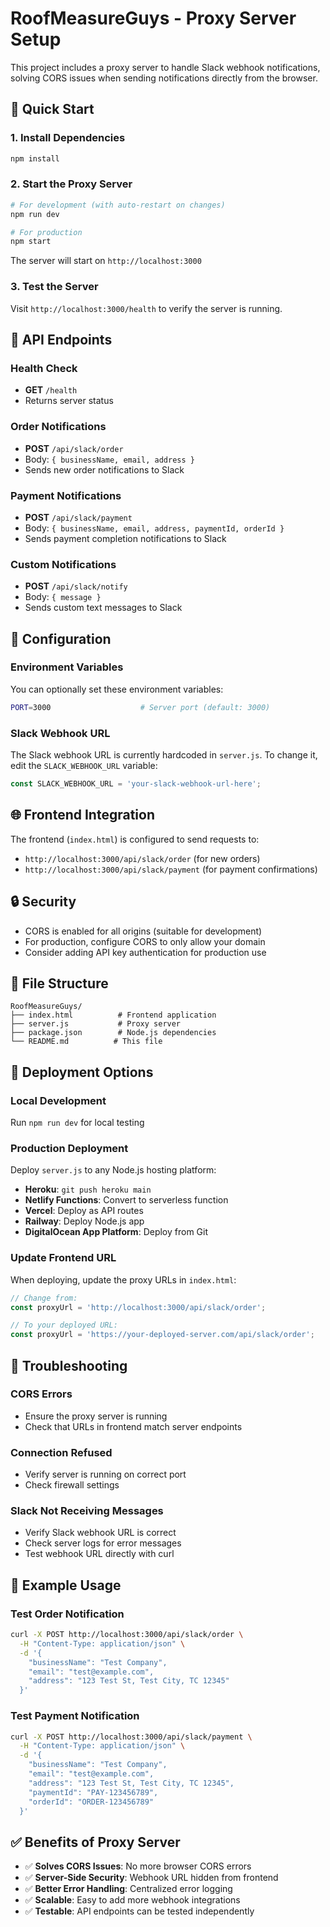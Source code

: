 # RoofMeasureGuys - Proxy Server Setup

This project includes a proxy server to handle Slack webhook notifications, solving CORS issues when sending notifications directly from the browser.

## 🚀 Quick Start

### 1. Install Dependencies

```bash
npm install
```

### 2. Start the Proxy Server

```bash
# For development (with auto-restart on changes)
npm run dev

# For production
npm start
```

The server will start on `http://localhost:3000`

### 3. Test the Server

Visit `http://localhost:3000/health` to verify the server is running.

## 📡 API Endpoints

### Health Check
- **GET** `/health`
- Returns server status

### Order Notifications
- **POST** `/api/slack/order`
- Body: `{ businessName, email, address }`
- Sends new order notifications to Slack

### Payment Notifications
- **POST** `/api/slack/payment` 
- Body: `{ businessName, email, address, paymentId, orderId }`
- Sends payment completion notifications to Slack

### Custom Notifications
- **POST** `/api/slack/notify`
- Body: `{ message }`
- Sends custom text messages to Slack

## 🔧 Configuration

### Environment Variables
You can optionally set these environment variables:

```bash
PORT=3000                    # Server port (default: 3000)
```

### Slack Webhook URL
The Slack webhook URL is currently hardcoded in `server.js`. To change it, edit the `SLACK_WEBHOOK_URL` variable:

```javascript
const SLACK_WEBHOOK_URL = 'your-slack-webhook-url-here';
```

## 🌐 Frontend Integration

The frontend (`index.html`) is configured to send requests to:
- `http://localhost:3000/api/slack/order` (for new orders)
- `http://localhost:3000/api/slack/payment` (for payment confirmations)

## 🔒 Security

- CORS is enabled for all origins (suitable for development)
- For production, configure CORS to only allow your domain
- Consider adding API key authentication for production use

## 📁 File Structure

```
RoofMeasureGuys/
├── index.html          # Frontend application
├── server.js           # Proxy server
├── package.json        # Node.js dependencies
└── README.md          # This file
```

## 🚀 Deployment Options

### Local Development
Run `npm run dev` for local testing

### Production Deployment
Deploy `server.js` to any Node.js hosting platform:
- **Heroku**: `git push heroku main`
- **Netlify Functions**: Convert to serverless function
- **Vercel**: Deploy as API routes
- **Railway**: Deploy Node.js app
- **DigitalOcean App Platform**: Deploy from Git

### Update Frontend URL
When deploying, update the proxy URLs in `index.html`:

```javascript
// Change from:
const proxyUrl = 'http://localhost:3000/api/slack/order';

// To your deployed URL:
const proxyUrl = 'https://your-deployed-server.com/api/slack/order';
```

## 🐛 Troubleshooting

### CORS Errors
- Ensure the proxy server is running
- Check that URLs in frontend match server endpoints

### Connection Refused
- Verify server is running on correct port
- Check firewall settings

### Slack Not Receiving Messages
- Verify Slack webhook URL is correct
- Check server logs for error messages
- Test webhook URL directly with curl

## 📝 Example Usage

### Test Order Notification
```bash
curl -X POST http://localhost:3000/api/slack/order \
  -H "Content-Type: application/json" \
  -d '{
    "businessName": "Test Company",
    "email": "test@example.com",
    "address": "123 Test St, Test City, TC 12345"
  }'
```

### Test Payment Notification
```bash
curl -X POST http://localhost:3000/api/slack/payment \
  -H "Content-Type: application/json" \
  -d '{
    "businessName": "Test Company",
    "email": "test@example.com", 
    "address": "123 Test St, Test City, TC 12345",
    "paymentId": "PAY-123456789",
    "orderId": "ORDER-123456789"
  }'
```

## ✅ Benefits of Proxy Server

- ✅ **Solves CORS Issues**: No more browser CORS errors
- ✅ **Server-Side Security**: Webhook URL hidden from frontend
- ✅ **Better Error Handling**: Centralized error logging
- ✅ **Scalable**: Easy to add more webhook integrations
- ✅ **Testable**: API endpoints can be tested independently

